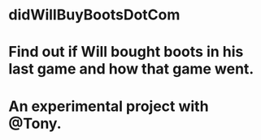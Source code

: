 # didWillBuyBootsDotCom

# Find out if Will bought boots in his last game and how that game went.

# An experimental project with @Tony. 
